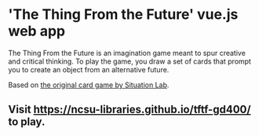 # 'The Thing From the Future' vue.js web app

The Thing From the Future is an imagination game meant to spur creative and critical thinking. To play the game, you draw a set of cards that prompt you to create an object from an alternative future.

Based on [the original card game by Situation Lab](https://situationlab.org/project/the-thing-from-the-future/). 

## Visit https://ncsu-libraries.github.io/tftf-gd400/ to play.
